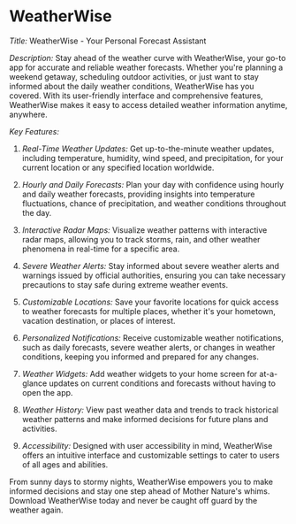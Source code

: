 # WeatherWise

*Title:* WeatherWise - Your Personal Forecast Assistant

*Description:*
Stay ahead of the weather curve with WeatherWise, your go-to app for accurate and reliable weather forecasts. Whether you're planning a weekend getaway, scheduling outdoor activities, or just want to stay informed about the daily weather conditions, WeatherWise has you covered. With its user-friendly interface and comprehensive features, WeatherWise makes it easy to access detailed weather information anytime, anywhere.

*Key Features:*
1. *Real-Time Weather Updates:* Get up-to-the-minute weather updates, including temperature, humidity, wind speed, and precipitation, for your current location or any specified location worldwide.

2. *Hourly and Daily Forecasts:* Plan your day with confidence using hourly and daily weather forecasts, providing insights into temperature fluctuations, chance of precipitation, and weather conditions throughout the day.

3. *Interactive Radar Maps:* Visualize weather patterns with interactive radar maps, allowing you to track storms, rain, and other weather phenomena in real-time for a specific area.

4. *Severe Weather Alerts:* Stay informed about severe weather alerts and warnings issued by official authorities, ensuring you can take necessary precautions to stay safe during extreme weather events.

5. *Customizable Locations:* Save your favorite locations for quick access to weather forecasts for multiple places, whether it's your hometown, vacation destination, or places of interest.

6. *Personalized Notifications:* Receive customizable weather notifications, such as daily forecasts, severe weather alerts, or changes in weather conditions, keeping you informed and prepared for any changes.

7. *Weather Widgets:* Add weather widgets to your home screen for at-a-glance updates on current conditions and forecasts without having to open the app.

8. *Weather History:* View past weather data and trends to track historical weather patterns and make informed decisions for future plans and activities.

9. *Accessibility:* Designed with user accessibility in mind, WeatherWise offers an intuitive interface and customizable settings to cater to users of all ages and abilities.

From sunny days to stormy nights, WeatherWise empowers you to make informed decisions and stay one step ahead of Mother Nature's whims. Download WeatherWise today and never be caught off guard by the weather again.
